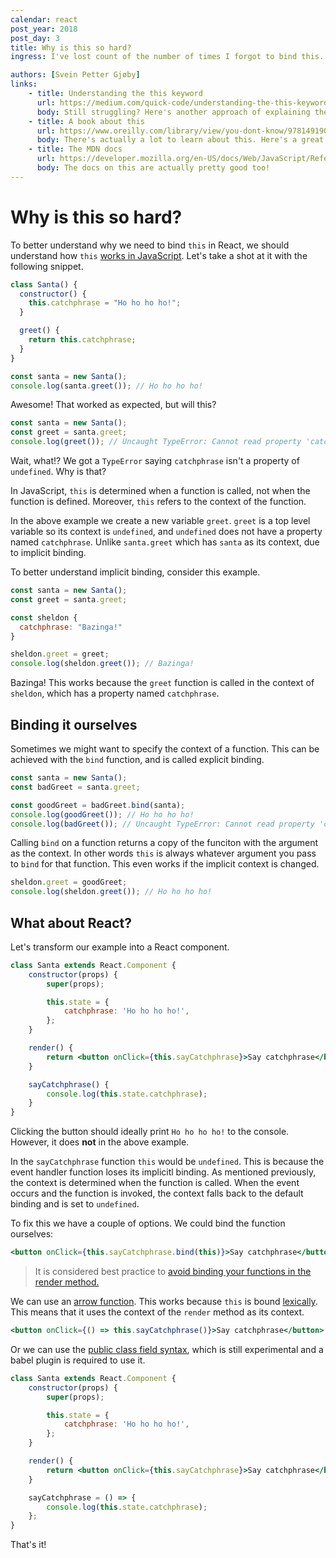 ```yaml
---
calendar: react
post_year: 2018
post_day: 3
title: Why is this so hard?
ingress: I've lost count of the number of times I forgot to bind this. Why do we need to bind this and how should we do it?

authors: [Svein Petter Gjøby]
links:
    - title: Understanding the this keyword
      url: https://medium.com/quick-code/understanding-the-this-keyword-in-javascript-cb76d4c7c5e8
      body: Still struggling? Here's another approach of explaining the same
    - title: A book about this
      url: https://www.oreilly.com/library/view/you-dont-know/9781491905142/
      body: There's actually a lot to learn about this. Here's a great book about this.
    - title: The MDN docs
      url: https://developer.mozilla.org/en-US/docs/Web/JavaScript/Reference/Operators/this
      body: The docs on this are actually pretty good too!
---
```


# Why is this so hard?

To better understand why we need to bind `this` in React, we should understand how `this` [works in JavaScript](https://github.com/getify/You-Dont-Know-JS/blob/master/this%20%26%20object%20prototypes/ch2.md). Let's take a shot at it with the following snippet.

```javascript
class Santa() {
  constructor() {
    this.catchphrase = "Ho ho ho ho!";
  }

  greet() {
    return this.catchphrase;
  }
}

const santa = new Santa();
console.log(santa.greet()); // Ho ho ho ho!
```

Awesome! That worked as expected, but will this?

```javascript
const santa = new Santa();
const greet = santa.greet;
console.log(greet()); // Uncaught TypeError: Cannot read property 'catchphrase' of undefined
```

Wait, what!? We got a `TypeError` saying `catchphrase` isn't a property of `undefined`. Why is that?

In JavaScript, `this` is determined when a function is called, not when the function is defined. Moreover, `this` refers to the context of the function.

In the above example we create a new variable `greet`. `greet` is a top level variable so its context is `undefined`, and `undefined` does not have a property named `catchphrase`. Unlike `santa.greet` which has `santa` as its context, due to implicit binding.

To better understand implicit binding, consider this example.

```javascript
const santa = new Santa();
const greet = santa.greet;

const sheldon {
  catchphrase: "Bazinga!"
}

sheldon.greet = greet;
console.log(sheldon.greet()); // Bazinga!
```

Bazinga! This works because the `greet` function is called in the context of `sheldon`, which has a property named `catchphrase`.

## Binding it ourselves

Sometimes we might want to specify the context of a function. This can be achieved with the `bind` function, and is called explicit binding.

```javascript
const santa = new Santa();
const badGreet = santa.greet;

const goodGreet = badGreet.bind(santa);
console.log(goodGreet()); // Ho ho ho ho!
console.log(badGreet()); // Uncaught TypeError: Cannot read property 'catchphrase' of undefined
```

Calling `bind` on a function returns a copy of the funciton with the argument as the context. In other words `this` is always whatever argument you pass to `bind` for that function. This even works if the implicit context is changed.

```javascript
sheldon.greet = goodGreet;
console.log(sheldon.greet()); // Ho ho ho ho!
```

## What about React?

Let's transform our example into a React component.

```jsx
class Santa extends React.Component {
    constructor(props) {
        super(props);

        this.state = {
            catchphrase: 'Ho ho ho ho!',
        };
    }

    render() {
        return <button onClick={this.sayCatchphrase}>Say catchphrase</button>;
    }

    sayCatchphrase() {
        console.log(this.state.catchphrase);
    }
}
```

Clicking the button should ideally print `Ho ho ho ho!` to the console. However, it does **not** in the above example.

In the `sayCatchphrase` function `this` would be `undefined`. This is because the event handler function loses its implicitl binding. As mentioned previously, the context is determined when the function is called. When the event occurs and the function is invoked, the context falls back to the default binding and is set to `undefined`.

To fix this we have a couple of options. We could bind the function ourselves:

```jsx
<button onClick={this.sayCatchphrase.bind(this)}>Say catchphrase</button>
```

> It is considered best practice to [avoid binding your functions in the render method.](https://medium.freecodecamp.org/why-arrow-functions-and-bind-in-reacts-render-are-problematic-f1c08b060e36)

We can use an [arrow function](https://developer.mozilla.org/en-US/docs/Web/JavaScript/Reference/Functions/Arrow_functions). This works because `this` is bound [lexically](https://github.com/getify/You-Dont-Know-JS/blob/master/this%20%26%20object%20prototypes/ch2.md#lexical-this). This means that it uses the context of the `render` method as its context.

```jsx
<button onClick={() => this.sayCatchphrase()}>Say catchphrase</button>
```

Or we can use the [public class field syntax](https://babeljs.io/docs/en/babel-plugin-proposal-class-properties), which is still experimental and a babel plugin is required to use it.

```jsx
class Santa extends React.Component {
    constructor(props) {
        super(props);

        this.state = {
            catchphrase: 'Ho ho ho ho!',
        };
    }

    render() {
        return <button onClick={this.sayCatchphrase}>Say catchphrase</button>;
    }

    sayCatchphrase = () => {
        console.log(this.state.catchphrase);
    };
}
```

That's it!
